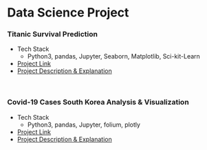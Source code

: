 # Data Science Project

### Titanic Survival Prediction

- Tech Stack
  - Python3, pandas, Jupyter, Seaborn, Matplotlib, Sci-kit-Learn
- [Project Link](https://nbviewer.jupyter.org/github/em220404/data_science_foundation/blob/main/projects/titanic-master.ipynb)
- [Project Description & Explanation](https://ericjwmoon.wordpress.com/2021/05/10/titanic-machine-learning-from-disaster-kaggle/)



<br/>

### Covid-19 Cases South Korea Analysis & Visualization

- Tech Stack
  - Python3, pandas, Jupyter, folium, plotly
- [Project Link](https://nbviewer.jupyter.org/github/em220404/data_science_foundation/blob/main/projects/covid-19-cases-interactive-visualization.ipynb)
- [Project Description & Explanation]()



